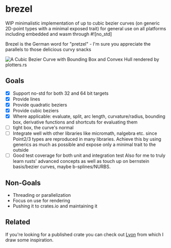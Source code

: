 # brezel

WIP minimalistic implementation of up to cubic bezier curves (on generic 2D-point types with a minimal exposed trait) for general use on all platforms including embedded and wasm through #![no_std]

Brezel is the German word for "pretzel" - I'm sure you appreciate the parallels to those delicious curvy snacks

![A Cubic Bezier Curve with Bounding Box and Convex Hull rendered by plotters.rs](https://github.com/dorianprill/brezel/blob/master/cubic_bezier_bounding_box.png)

## Goals

- [x] Support no-std for both 32 and 64 bit targets
- [x] Provide lines
- [x] Provide quadratic beziers
- [x] Provide cubic beziers
- [x] Where applicable: evaluate, split, arc length, curvature/radius, bounding box, derivative functions and shortcuts for evaluating them
- [ ] tight box, the curve's normal
- [ ] Integrate well with other libraries like micromath, nalgebra etc. since Point2/3 types are reproduced in many libraries. Achieve this by using generics as much as possible and expose only a minimal trait to the outside
- [ ] Good test coverage for both unit and integration test
Also for me to truly learn rusts' advanced concepts as well as touch up on bernstein basis/bezier curves, maybe b-splines/NURBS.

## Non-Goals

- Threading or parallelization  
- Focus on use for rendering
- Pushing it to crates.io and maintaining it

## Related 
If you're looking for a published crate you can check out [Lyon](https://github.com/nical/lyon) from which I draw some inspiration.
  
